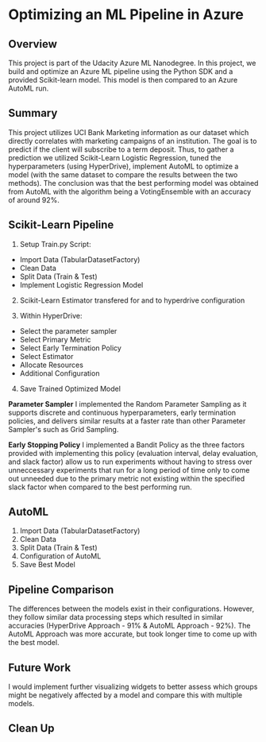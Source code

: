 # Optimizing an ML Pipeline in Azure

## Overview
This project is part of the Udacity Azure ML Nanodegree. In this project, we build and optimize an Azure ML pipeline using the Python SDK and a provided Scikit-learn model.
This model is then compared to an Azure AutoML run.

## Summary
This project utilizes UCI Bank Marketing information as our dataset which directly correlates with marketing campaigns of an institution. The goal is to predict if the client will subscribe to a term deposit. Thus, to gather a prediction we utilized Scikit-Learn Logistic Regression, tuned the hyperparameters (using HyperDrive), implement AutoML to optimize a model (with the same dataset to compare the results between the two methods). The conclusion was that the best performing model was obtained from AutoML with the algorithm being a VotingEnsemble with an accuracy of around 92%.

## Scikit-Learn Pipeline
1) Setup Train.py Script:
- Import Data (TabularDatasetFactory)
- Clean Data
- Split Data (Train & Test)
- Implement Logistic Regression Model

2) Scikit-Learn Estimator transfered for and to hyperdrive configuration

3) Within HyperDrive: 
- Select the parameter sampler
- Select Primary Metric
- Select Early Termination Policy
- Select Estimator
- Allocate Resources
- Additional Configuration

4) Save Trained Optimized Model


**Parameter Sampler**
I implemented the Random Parameter Sampling as it supports discrete and continuous hyperparameters, early termination policies, and delivers similar results at a faster rate than other Parameter Sampler's such as Grid Sampling.

**Early Stopping Policy**
I implemented a Bandit Policy as the three factors provided with implementing this policy (evaluation interval, delay evaluation, and slack factor) allow us to run experiments without having to stress over unneccessary experiments that run for a long period of time only to come out unneeded due to the primary metric not existing within the specified slack factor when compared to the best performing run.

## AutoML
1) Import Data (TabularDatasetFactory)
2) Clean Data
3) Split Data (Train & Test)
4) Configuration of AutoML
5) Save Best Model

## Pipeline Comparison
The differences between the models exist in their configurations. However, they follow similar data processing steps which resulted in similar accuracies (HyperDrive Approach - 91% & AutoML Approach - 92%). The AutoML Approach was more accurate, but took longer time to come up with the best model.

## Future Work
I would implement further visualizing widgets to better assess which groups might be negatively affected by a model and compare this with multiple models.

## Clean Up
